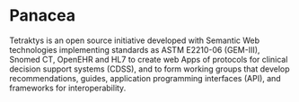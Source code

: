 # Panacea
Tetraktys is an open source initiative developed with Semantic Web technologies  implementing standards as ASTM E2210-06 (GEM-III), Snomed CT,  OpenEHR and HL7 to create web Apps of protocols for clinical decision support systems (CDSS), and to form working groups that develop recommendations, guides, application programming interfaces (API), and frameworks for interoperability.
